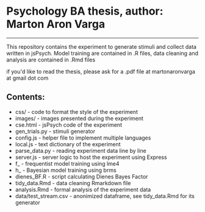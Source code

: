 # Psychology BA thesis, author: Marton Aron Varga

---
This repository contains the experiment to generate stimuli and collect data written in jsPsych. Model training are contained in .R files,
data cleaning and analysis are contained in .Rmd files

if you'd like to read the thesis, please ask for a .pdf file at martonaronvarga at gmail dot com

## Contents: 
- css/ -  code to format the style of the experiment
- images/ - images presented during the experiment
- cse.html - jsPsych code of the experiment
- gen_trials.py - stimuli generator
- config.js - helper file to implement multiple languages
- local.js - text dictionary of the experiment
- parse_data.py - reading experiment data line by line
- server.js - server logic to host the experiment using Express
- f_ - frequentist model training using lme4
- h_ - Bayesian model training using brms
- dienes_BF.R - script calculating Dienes Bayes Factor
- tidy_data.Rmd - data cleaning Rmarkdown file
- analysis.Rmd - formal analysis of the experiment data
- data/test_stream.csv - anonimized dataframe, see tidy_data.Rmd for its generator

